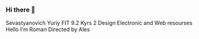 ### Hi there 👋
Sevastyanovich Yuriy
FIT 9.2
Kyrs 2
Design Electronic and Web resourses
Hello I'm Roman
Directed by Ales
